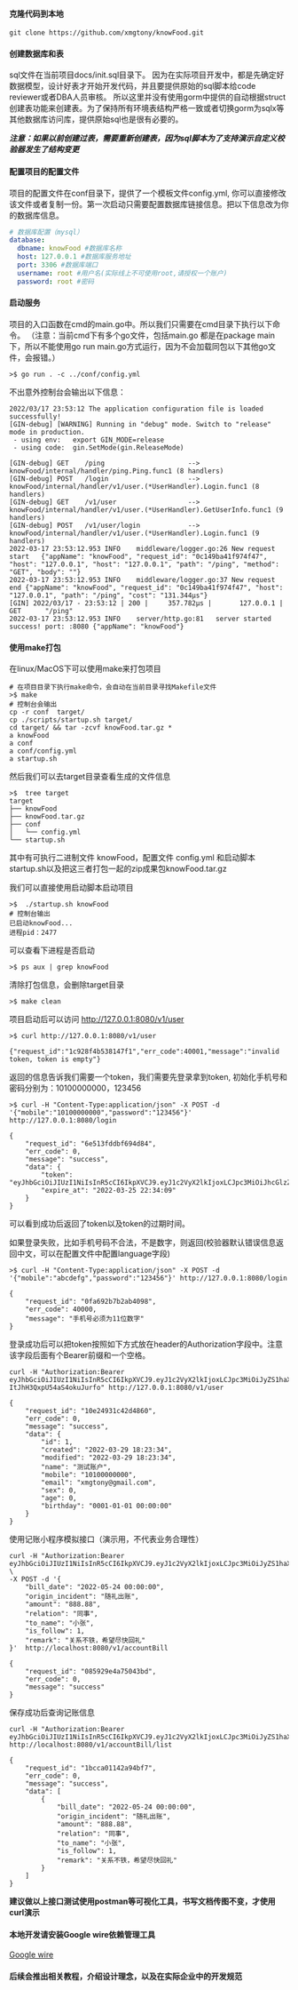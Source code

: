 #### 克隆代码到本地

```shell
git clone https://github.com/xmgtony/knowFood.git
```

#### 创建数据库和表

sql文件在当前项目docs/init.sql目录下。 因为在实际项目开发中，都是先确定好数据模型，设计好表才开始开发代码，并且要提供原始的sql脚本给code reviewer或者DBA人员审核。
所以这里并没有使用gorm中提供的自动根据struct创建表功能来创建表。为了保持所有环境表结构严格一致或者切换gorm为sqlx等其他数据库访问库，提供原始sql也是很有必要的。

***注意：如果以前创建过表，需要重新创建表，因为sql脚本为了支持演示自定义校验器发生了结构变更***

#### 配置项目的配置文件

项目的配置文件在conf目录下，提供了一个模板文件config.yml, 你可以直接修改该文件或者复制一份。第一次启动只需要配置数据库链接信息。把以下信息改为你的数据库信息。

```yaml
# 数据库配置（mysql）
database:
  dbname: knowFood #数据库名称
  host: 127.0.0.1 #数据库服务地址
  port: 3306 #数据库端口
  username: root #用户名(实际线上不可使用root,请授权一个账户)
  password: root #密码
```

#### 启动服务

项目的入口函数在cmd的main.go中。所以我们只需要在cmd目录下执行以下命令。
（注意：当前cmd下有多个go文件，包括main.go 都是在package main下，所以不能使用go run main.go方式运行，因为不会加载同包以下其他go文件，会报错。）

```shell
>$ go run . -c ../conf/config.yml
```

不出意外控制台会输出以下信息：

```shell
2022/03/17 23:53:12 The application configuration file is loaded successfully!
[GIN-debug] [WARNING] Running in "debug" mode. Switch to "release" mode in production.
 - using env:	export GIN_MODE=release
 - using code:	gin.SetMode(gin.ReleaseMode)

[GIN-debug] GET    /ping                     --> knowFood/internal/handler/ping.Ping.func1 (8 handlers)
[GIN-debug] POST   /login                    --> knowFood/internal/handler/v1/user.(*UserHandler).Login.func1 (8 handlers)
[GIN-debug] GET    /v1/user                  --> knowFood/internal/handler/v1/user.(*UserHandler).GetUserInfo.func1 (9 handlers)
[GIN-debug] POST   /v1/user/login            --> knowFood/internal/handler/v1/user.(*UserHandler).Login.func1 (9 handlers)
2022-03-17 23:53:12.953	INFO	middleware/logger.go:26	New request start	{"appName": "knowFood", "request_id": "0c149ba41f974f47", "host": "127.0.0.1", "host": "127.0.0.1", "path": "/ping", "method": "GET", "body": ""}
2022-03-17 23:53:12.953	INFO	middleware/logger.go:37	New request end	{"appName": "knowFood", "request_id": "0c149ba41f974f47", "host": "127.0.0.1", "path": "/ping", "cost": "131.344µs"}
[GIN] 2022/03/17 - 23:53:12 | 200 |     357.782µs |       127.0.0.1 | GET      "/ping"
2022-03-17 23:53:12.953	INFO	server/http.go:81	server started success! port: :8080	{"appName": "knowFood"}
```

#### 使用make打包

在linux/MacOS下可以使用make来打包项目

```shell
# 在项目目录下执行make命令，会自动在当前目录寻找Makefile文件
>$ make
# 控制台会输出
cp -r conf  target/
cp ./scripts/startup.sh target/
cd target/ && tar -zcvf knowFood.tar.gz *
a knowFood
a conf
a conf/config.yml
a startup.sh
```

然后我们可以去target目录查看生成的文件信息

```shell
>$  tree target
target
├── knowFood
├── knowFood.tar.gz
├── conf
│   └── config.yml
└── startup.sh
```

其中有可执行二进制文件 knowFood，配置文件 config.yml 和启动脚本startup.sh以及把这三者打包一起的zip成果包knowFood.tar.gz

我们可以直接使用启动脚本启动项目

```shell
>$  ./startup.sh knowFood
# 控制台输出
已启动knowFood...
进程pid：2477
```

可以查看下进程是否启动

```shell
>$ ps aux | grep knowFood
```

清除打包信息，会删除target目录

```shell
>$ make clean
```

项目启动后可以访问 http://127.0.0.1:8080/v1/user

```shell
>$ curl http://127.0.0.1:8080/v1/user

{"request_id":"1c928f4b538147f1","err_code":40001,"message":"invalid token, token is empty"}
```

返回的信息告诉我们需要一个token，我们需要先登录拿到token, 初始化手机号和密码分别为：10100000000，123456

```shell
>$ curl -H "Content-Type:application/json" -X POST -d '{"mobile":"10100000000","password":"123456"}' http://127.0.0.1:8080/login

{
	"request_id": "6e513fddbf694d84",
	"err_code": 0,
	"message": "success",
	"data": {
		"token": "eyJhbGciOiJIUzI1NiIsInR5cCI6IkpXVCJ9.eyJ1c2VyX2lkIjoxLCJpc3MiOiJhcGlzZXJ2ZXItZ2luIiwiZXhwIjoxNjQ4MjE4ODQ5LCJpYXQiOjE2NDc2MTQwNDl9.0dCx7ciHipYYUWlTmGxvUQpTp0vf79XRp5kQWQJTz04",
		"expire_at": "2022-03-25 22:34:09"
	}
}
```

可以看到成功后返回了token以及token的过期时间。

如果登录失败，比如手机号码不合法，不是数字，则返回(校验器默认错误信息返回中文，可以在配置文件中配置language字段)
```shell
>$ curl -H "Content-Type:application/json" -X POST -d '{"mobile":"abcdefg","password":"123456"}' http://127.0.0.1:8080/login

{
	"request_id": "0fa692b7b2ab4098",
	"err_code": 40000,
	"message": "手机号必须为11位数字"
}
```
登录成功后可以把token按照如下方式放在header的Authorization字段中。注意该字段后面有个Bearer前缀和一个空格。
```shell
curl -H "Authorization:Bearer eyJhbGciOiJIUzI1NiIsInR5cCI6IkpXVCJ9.eyJ1c2VyX2lkIjoxLCJpc3MiOiJyZS1haXJlYWQiLCJleHAiOjE3MjMwOTgwNjMsImlhdCI6MTcyMjQ5MzI2M30.ebUY3Dxk0zzWMytP0CY-ItJhH3QxpU54aS4okuJurfo" http://127.0.0.1:8080/v1/user

{
    "request_id": "10e24931c42d4860",
    "err_code": 0,
    "message": "success",
    "data": {
        "id": 1,
        "created": "2022-03-29 18:23:34",
        "modified": "2022-03-29 18:23:34",
        "name": "测试账户",
        "mobile": "10100000000",
        "email": "xmgtony@gmail.com",
        "sex": 0,
        "age": 0,
        "birthday": "0001-01-01 00:00:00"
    }
}
```

使用记账小程序模拟接口（演示用，不代表业务合理性）
```shell
curl -H "Authorization:Bearer eyJhbGciOiJIUzI1NiIsInR5cCI6IkpXVCJ9.eyJ1c2VyX2lkIjoxLCJpc3MiOiJyZS1haXJlYWQiLCJleHAiOjE3MjA3Njc5MTgsImlhdCI6MTcyMDE2MzExOH0.yOgBr99Jrjl0rZzGOiPlAtSngcNabVKHL08OYqnDaA0" \
-X POST -d '{
    "bill_date": "2022-05-24 00:00:00",
    "origin_incident": "随礼出账",
    "amount": "888.88",
    "relation": "同事",
    "to_name": "小张",
    "is_follow": 1,
    "remark": "关系不铁，希望尽快回礼"
}'  http://localhost:8080/v1/accountBill

{
    "request_id": "085929e4a75043bd",
    "err_code": 0,
    "message": "success"
}
```

保存成功后查询记账信息
```shell
curl -H "Authorization:Bearer eyJhbGciOiJIUzI1NiIsInR5cCI6IkpXVCJ9.eyJ1c2VyX2lkIjoxLCJpc3MiOiJyZS1haXJlYWQiLCJleHAiOjE3MjA3Njc5MTgsImlhdCI6MTcyMDE2MzExOH0.yOgBr99Jrjl0rZzGOiPlAtSngcNabVKHL08OYqnDaA0" http://localhost:8080/v1/accountBill/list

{
    "request_id": "1bcca01142a94bf7",
    "err_code": 0,
    "message": "success",
    "data": [
        {
            "bill_date": "2022-05-24 00:00:00",
            "origin_incident": "随礼出账",
            "amount": "888.88",
            "relation": "同事",
            "to_name": "小张",
            "is_follow": 1,
            "remark": "关系不铁，希望尽快回礼"
        }
    ]
}
```

**建议做以上接口测试使用postman等可视化工具，书写文档传图不变，才使用curl演示**

#### 本地开发请安装Google wire依赖管理工具
[Google wire](https://github.com/google/wire)

#### 后续会推出相关教程，介绍设计理念，以及在实际企业中的开发规范

